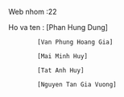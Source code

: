 Web nhom :22

Ho va ten : [Phan Hung Dung]

            [Van Phung Hoang Gia]
            
            [Mai Minh Huy]
            
            [Tat Anh Huy]
            
            [Nguyen Tan Gia Vuong]
 
